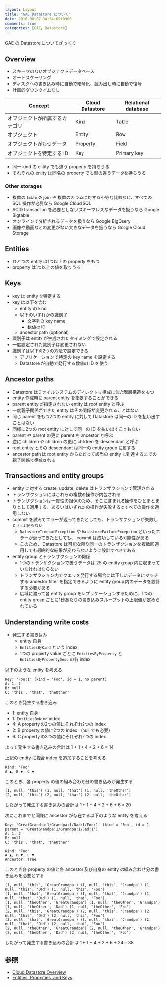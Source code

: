 ```yaml
---
layout: Layout
title: "GAE Datastore について"
date: 2016-08-07 04:34:09+0900
comments: true
categories: [GAE, Datastore]
---
```


GAE の Datastore についてざっくり

## Overview
* スキーマのないオブジェクトデータベース
* オートスケーリング
* ディスクへの書き込み時に自動で暗号化、読み出し時に自動で復号
* 計画的ダウンタイムなし

| Concept                   | Cloud Datastore | Relational database |
| ------------------------- | --------------- | ------------------- |
| オブジェクトが所属するカテゴリ | Kind            | Table               |
| オブジェクト                | Entity          | Row                 |
| オブジェクトがもつデータ      | Property        | Field               |
| オブジェクトを特定する ID     | Key             | Primary key         |

* 同一 kind の entity でも違う property を持ちうる
* それぞれの entity は同名の property でも型の違うデータを持ちうる

### Other storages
* 複数の table の join や 複数のカラムに対する不等号比較など、すべての SQL 操作が必要なら Google Cloud SQL
* ACID transaction を必要としないスキーマレスなデータを扱うなら Google Bigtable
* オンラインで分析されるデータを扱うなら Google BigQuery
* 画像や動画などの変更がない大きなデータを扱うなら Google Cloud Storage

## Entities
* ひとつの entity は1つ以上の property をもつ
* property は1つ以上の値を取りうる

## Keys
* key は entity を特定する
* key は以下を含む
    * entity の kind
    * 以下のいずれかの識別子
        * 文字列の key name
        * 数値の ID
    * ancestor path (optional)
* 識別子は entity が生成されたタイミングで設定される
* 一度設定された識別子は変更されない
* 識別子は以下の2つの方法で設定できる
    * アプリケーションで特定の key name を設定する
    * Datastore が自動で発行する数値の ID を使う

## Ancestor paths
* Datastore はファイルシステムのディレクトリ構成に似た階層構造をもつ
* entity 作成時に parent entity を指定することができる
* parent entity が指定されない entity は root entity と呼ぶ
* 一度親子関係ができた entity はその関係が変更されることはない
* 同じ parent をもつ2つの entity に対して Datastore は同一の ID を払い出すことはない
* 同様に2つの root entity に対して同一の ID を払い出すこともない
* parent や parent の更に parent を ancestor と呼ぶ
* 逆に children や children の更に children を descendant と呼ぶ
* root entity とその descendant は同一の entity group に属する
* ancestor path は root entity からたどって該当の entity に到達するまでの親子関係で構成される

## Transactions and entity groups
* entity に対する create, update, delete はトランザクションで管理される
* トランザクションにはこれらの複数の操作が内包される
* トランザクションは一貫性の担保のため、そこに含まれる操作をひとまとまりとして適用する、あるいはいずれかの操作が失敗するとすべての操作を適用しない
* commit を試みてエラーが返ってきたとしても、トランザクションが失敗したとは限らない
    * `DatastoreTimeoutException` や `DatastoreFailureException` といったエラーが返ってきたとしても、 commit は成功している可能性がある
    * このため、 Datastore は可能な限り同一のトランザクションを複数回適用しても最終的な結果が変わらないように設計すべきである
* entity group とトランザクションの関係
    * 1つのトランザクションで扱うデータは 25 の entity group 内に収まっていなければならない
    * トランザクション内でクエリを発行する場合には正しいデータにマッチする ancestor filter を指定できるように entity group 内のデータを設計する必要がある
    * 広域に渡って各 entity group をレプリケーションするために、1つの entity group ごとに1秒あたりの書き込みスループットの上限値が定められている

## Understanding write costs
* 発生する書き込み
    * entity 自身
    * `EntitiesByKind` という index
    * 1つの property value ごとに `EntitiesByProperty` と `EntitiesByPropertyDesc` の各 index

以下のような entity を考える

```
Key: 'Foo:1' (kind = 'Foo', id = 1, no parent)
A: 1, 2
B: null
C: 'this', 'that', 'theOther'
```

このとき発生する書き込み

* 1: entity 自身
* 1: `EntitiesByKind` index
* 4: A property の2つの値にそれぞれ2つの index
* 2: B property の値に2つの index （null でも必要）
* 6: C property の3つの値にそれぞれ2つの index

よって発生する書き込みの合計は 1 + 1 + 4 + 2 + 6 = 14

上記の entity に複合 index を追加することを考える

```
Kind: 'Foo'
A ▲, B ▼, C ▼
```

このとき、各 property の値の組み合わせ分の書き込みが発生する

```
(1, null, 'this') (1, null, 'that') (1, null, 'theOther')
(2, null, 'this') (2, null, 'that') (2, null, 'theOther')
```

したがって発生する書き込みの合計は 1 + 1 + 4 + 2 + 6 + 6 = 20

次にこれまでと同様に ancestor が存在する以下のような entity を考える

```
Key: 'GreatGrandpa:1/Grandpa:1/Dad:1/Foo:1' (kind = 'Foo', id = 1, parent = 'GreatGrandpa:1/Grandpa:1/Dad:1')
A: 1, 2
B: null
C: 'this', 'that', 'theOther'
```

```
Kind: 'Foo'
A ▲, B ▼, C ▼
Ancestor: True
```

このとき各 property の値と各 ancestor 及び自身の entity の組み合わせ分の書き込みを必要とする

```
(1, null, 'this', 'GreatGrandpa') (1, null, 'this', 'Grandpa') (1, null, 'this', 'Dad') (1, null, 'this', 'Foo')
(1, null, 'that', 'GreatGrandpa') (1, null, 'that', 'Grandpa') (1, null, 'that', 'Dad') (1, null, 'that', 'Foo')
(1, null, 'theOther', 'GreatGrandpa') (1, null, 'theOther', 'Grandpa') (1, null, 'theOther', 'Dad') (1, null, 'theOther', 'Foo')
(2, null, 'this', 'GreatGrandpa') (2, null, 'this', 'Grandpa') (2, null, 'this', 'Dad') (2, null, 'this', 'Foo')
(2, null, 'that', 'GreatGrandpa') (2, null, 'that', 'Grandpa') (2, null, 'that', 'Dad') (2, null, 'that', 'Foo')
(2, null, 'theOther', 'GreatGrandpa') (2, null, 'theOther', 'Grandpa') (2, null, 'theOther', 'Dad') (2, null, 'theOther', 'Foo')
```

したがって発生する書き込みの合計は 1 + 1 + 4 + 2 + 6 + 24 = 38

## 参照
* [Cloud Datastore Overview](https://cloud.google.com/appengine/docs/java/datastore/)
* [Entities, Properties, and Keys](https://cloud.google.com/appengine/docs/java/datastore/entities)
